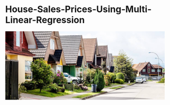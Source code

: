 # House-Sales-Prices-Using-Multi-Linear-Regression
![HouseImage](images/Stock-TraditionalNeighborhood-AdobeStock-180147418-copy.jpeg)